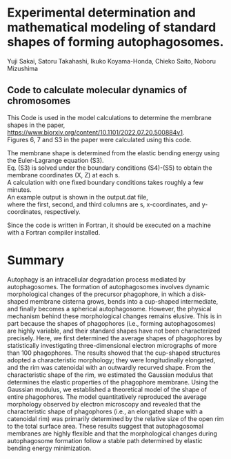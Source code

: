 # Experimental determination and mathematical modeling of standard shapes of forming autophagosomes.

Yuji Sakai, Satoru Takahashi, Ikuko Koyama-Honda, Chieko Saito, Noboru Mizushima

## Code to calculate molecular dynamics of chromosomes

This Code is used in the model calculations to determine the membrane shapes in the paper,\
https://www.biorxiv.org/content/10.1101/2022.07.20.500884v1. \
Figures 6, 7 and S3 in the paper were calculated using this code.

The membrane shape is determined from the elastic bending energy using the Euler-Lagrange equation (S3).\
Eq. (S3) is solved under the boundary conditions (S4)-(S5) to obtain the membrane coordinates (X, Z) at each s.\
A calculation with one fixed boundary conditions takes roughly a few minutes.\
An example output is shown in the output.dat file, \
where the first, second, and third columns are s, x-coordinates, and y-coordinates, respectively.

Since the code is written in Fortran, it should be executed on a machine with a Fortran compiler installed.


# Summary

Autophagy is an intracellular degradation process mediated by autophagosomes. The formation of autophagosomes involves dynamic morphological changes of the precursor phagophore, in which a disk-shaped membrane cisterna grows, bends into a cup-shaped intermediate, and finally becomes a spherical autophagosome. However, the physical mechanism behind these morphological changes remains elusive. This is in part because the shapes of phagophores (i.e., forming autophagosomes) are highly variable, and their standard shapes have not been characterized precisely. Here, we first determined the average shapes of phagophores by statistically investigating three-dimensional electron micrographs of more than 100 phagophores. The results showed that the cup-shaped structures adopted a characteristic morphology; they were longitudinally elongated, and the rim was catenoidal with an outwardly recurved shape. From the characteristic shape of the rim, we estimated the Gaussian modulus that determines the elastic properties of the phagophore membrane. Using the Gaussian modulus, we established a theoretical model of the shape of entire phagophores. The model quantitatively reproduced the average morphology observed by electron microscopy and revealed that the characteristic shape of phagophores (i.e., an elongated shape with a catenoidal rim) was primarily determined by the relative size of the open rim to the total surface area. These results suggest that autophagosomal membranes are highly flexible and that the morphological changes during autophagosome formation follow a stable path determined by elastic bending energy minimization.
